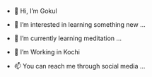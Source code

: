 - 👋 Hi, I’m Gokul
- 👀 I’m interested in learning something new ...
- 🌱 I’m currently learning meditation ...
- 💞️ I’m Working in Kochi

- 📫 You can reach me through social media ...

<!---
gk0033/gk0033 is a ✨ special ✨ repository because its `README.md` (this file) appears on your GitHub profile.
You can click the Preview link to take a look at your changes.
--->
